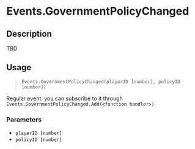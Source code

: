 # Events.GovernmentPolicyChanged
## Description
TBD

## Usage
> `Events.GovernmentPolicyChanged(playerID [number], policyID [number])`

Regular event: you can subscribe to it through `Events.GovernmentPolicyChanged.Add(<function handler>)`

### Parameters
- `playerID [number]`
- `policyID [number]`